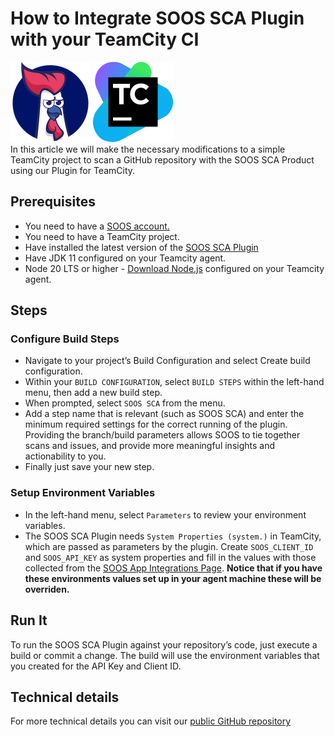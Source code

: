 # How to Integrate SOOS SCA Plugin with your TeamCity CI
<div>
<img src="../assets/img/SOOS-Icon.png" alt="SOOS" width="128" height="128">
<img src="../assets/img/teamcity.png" alt="teamcity" width="128" height="128">
</div>
In this article we will make the necessary modifications to a simple TeamCity project to scan a GitHub repository with the SOOS SCA Product using our Plugin for TeamCity.

## Prerequisites
- You need to have a [SOOS account.](https://app.soos.io/register)
- You need to have a TeamCity project.
- Have installed the latest version of the [SOOS SCA Plugin](https://plugins.jetbrains.com/plugin/18222-soos-sca)
- Have JDK 11 configured on your Teamcity agent.
- Node 20 LTS or higher - [Download Node.js](https://nodejs.org/en/download) configured on your Teamcity agent.

## Steps

### Configure Build Steps
* Navigate to your project’s Build Configuration and select Create build configuration.
* Within your `BUILD CONFIGURATION`, select `BUILD STEPS` within the left-hand menu, then add a new build step.
* When prompted, select `SOOS SCA` from the menu.
* Add a step name that is relevant (such as SOOS SCA) and enter the minimum required settings for the correct running of the plugin. Providing the branch/build parameters allows SOOS to tie together scans and issues, and provide more meaningful insights and actionability to you.  
* Finally just save your new step.

### Setup Environment Variables
* In the left-hand menu, select `Parameters` to review your environment variables.
* The SOOS SCA Plugin needs `System Properties (system.)` in TeamCity, which are passed as parameters by the plugin. Create `SOOS_CLIENT_ID` and `SOOS_API_KEY` as system properties and fill in the values with those collected from the [SOOS App Integrations Page](https://app.soos.io/integrate/sca?id=teamcity).
**Notice that if you have these environments values set up in your agent machine these will be overriden.**


## Run It
To run the SOOS SCA Plugin against your repository’s code, just execute a build or commit a change. The build will use the environment variables that you created for the API Key and Client ID.

## Technical details
For more technical details you can visit our [public GitHub repository](https://github.com/soos-io/soos-sca-teamcity-plugin)
